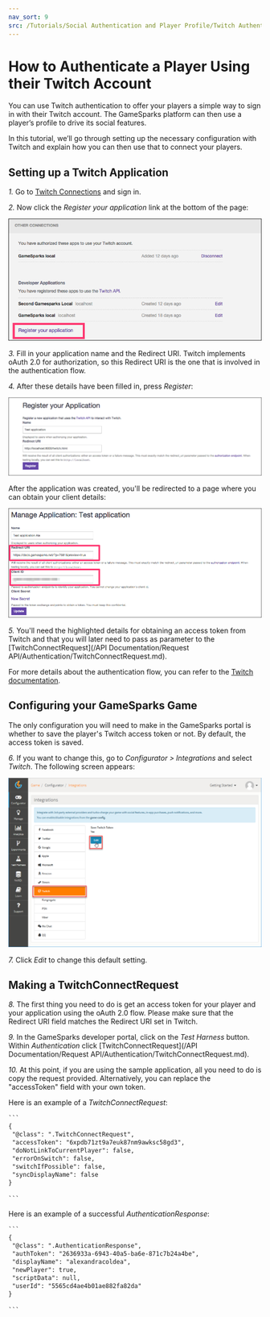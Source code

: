 ```yaml
---
nav_sort: 9
src: /Tutorials/Social Authentication and Player Profile/Twitch Authentication.md
---
```


# How to Authenticate a Player Using their Twitch Account

You can use Twitch authentication to offer your players a simple way to sign in with their Twitch account. The GameSparks platform can then use a player’s profile to drive its social features.

In this tutorial, we’ll go through setting up the necessary configuration with Twitch and explain how you can then use that to connect your players.

## Setting up a Twitch Application

*1.* Go to [Twitch Connections](http://www.twitch.tv/settings/connections) and sign in.

*2.* Now click the *Register your application* link at the bottom of the page:

![](img/AuthTwitch/1.png)

*3.* Fill in your application name and the Redirect URI. Twitch implements oAuth 2.0 for authorization, so this Redirect URI is the one that is involved in the authentication flow.

*4.* After these details have been filled in, press *Register*:

![](img/AuthTwitch/2.png)

After the application was created, you'll be redirected to a page where you can obtain your client details:

![](img/AuthTwitch/3.png)

*5.* You'll need the highlighted details for obtaining an access token from Twitch and that you will later need to pass as parameter to the [TwitchConnectRequest](/API Documentation/Request API/Authentication/TwitchConnectRequest.md).

For more details about the authentication flow, you can refer to the [Twitch documentation](https://github.com/justintv/Twitch-API/blob/master/authentication.md).

## Configuring your GameSparks Game

The only configuration you will need to make in the GameSparks portal is whether to save the player's Twitch access token or not. By default, the access token is saved.

*6.* If you want to change this, go to *Configurator > Integrations* and select *Twitch*. The following screen appears:

 ![](img/AuthTwitch/5.png)

*7.* Click *Edit* to change this default setting.

## Making a TwitchConnectRequest

*8.* The first thing you need to do is get an access token for your player and your application using the oAuth 2.0 flow. Please make sure that the Redirect URI field matches the Redirect URI set in Twitch.

*9.* In the GameSparks developer portal, click on the *Test Harness* button. Within *Authentication* click [TwitchConnectRequest](/API Documentation/Request API/Authentication/TwitchConnectRequest.md).

*10.* At this point, if you are using the sample application, all you need to do is copy the request provided. Alternatively, you can replace the "accessToken" field with your own token.

Here is an example of a *TwitchConnectRequest*:

    ```
    {
     "@class": ".TwitchConnectRequest",
     "accessToken": "6xpdb71zt9a7euk87nm9awksc58gd3",
     "doNotLinkToCurrentPlayer": false,
     "errorOnSwitch": false,
     "switchIfPossible": false,
     "syncDisplayName": false
    }

    ```

Here is an example of a successful *AuthenticationResponse*:

    ```
    {
     "@class": ".AuthenticationResponse",
     "authToken": "2636933a-6943-40a5-ba6e-871c7b24a4be",
     "displayName": "alexandracoldea",
     "newPlayer": true,
     "scriptData": null,
     "userId": "5565cd4ae4b01ae882fa82da"
    }

    ```
